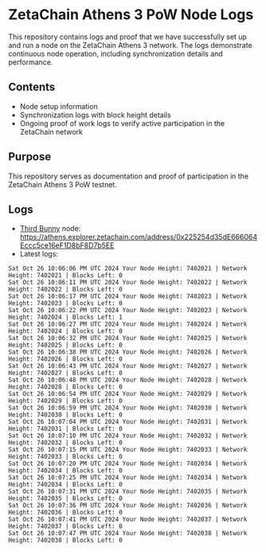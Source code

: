 # ZetaChain Athens 3 PoW Node Logs
This repository contains logs and proof that we have successfully set up and run a node on the ZetaChain Athens 3 network. The logs demonstrate continuous node operation, including synchronization details and performance.

## Contents
- Node setup information
- Synchronization logs with block height details
- Ongoing proof of work logs to verify active participation in the ZetaChain network

## Purpose
This repository serves as documentation and proof of participation in the ZetaChain Athens 3 PoW testnet.

## Logs

- [Third Bunny](https://thirdbunny.xyz/) node: https://athens.explorer.zetachain.com/address/0x225254d35dE666064Eccc5ce16eF1D8bF8D7b5EE
- Latest logs:
```
Sat Oct 26 10:06:06 PM UTC 2024 Your Node Height: 7402021 | Network Height: 7402021 | Blocks Left: 0
Sat Oct 26 10:06:11 PM UTC 2024 Your Node Height: 7402022 | Network Height: 7402022 | Blocks Left: 0
Sat Oct 26 10:06:17 PM UTC 2024 Your Node Height: 7402023 | Network Height: 7402023 | Blocks Left: 0
Sat Oct 26 10:06:22 PM UTC 2024 Your Node Height: 7402023 | Network Height: 7402024 | Blocks Left: 1
Sat Oct 26 10:06:27 PM UTC 2024 Your Node Height: 7402024 | Network Height: 7402024 | Blocks Left: 0
Sat Oct 26 10:06:32 PM UTC 2024 Your Node Height: 7402025 | Network Height: 7402025 | Blocks Left: 0
Sat Oct 26 10:06:38 PM UTC 2024 Your Node Height: 7402026 | Network Height: 7402026 | Blocks Left: 0
Sat Oct 26 10:06:43 PM UTC 2024 Your Node Height: 7402027 | Network Height: 7402027 | Blocks Left: 0
Sat Oct 26 10:06:48 PM UTC 2024 Your Node Height: 7402028 | Network Height: 7402028 | Blocks Left: 0
Sat Oct 26 10:06:54 PM UTC 2024 Your Node Height: 7402029 | Network Height: 7402029 | Blocks Left: 0
Sat Oct 26 10:06:59 PM UTC 2024 Your Node Height: 7402030 | Network Height: 7402030 | Blocks Left: 0
Sat Oct 26 10:07:04 PM UTC 2024 Your Node Height: 7402031 | Network Height: 7402031 | Blocks Left: 0
Sat Oct 26 10:07:10 PM UTC 2024 Your Node Height: 7402032 | Network Height: 7402032 | Blocks Left: 0
Sat Oct 26 10:07:15 PM UTC 2024 Your Node Height: 7402033 | Network Height: 7402033 | Blocks Left: 0
Sat Oct 26 10:07:20 PM UTC 2024 Your Node Height: 7402034 | Network Height: 7402034 | Blocks Left: 0
Sat Oct 26 10:07:25 PM UTC 2024 Your Node Height: 7402034 | Network Height: 7402034 | Blocks Left: 0
Sat Oct 26 10:07:31 PM UTC 2024 Your Node Height: 7402035 | Network Height: 7402035 | Blocks Left: 0
Sat Oct 26 10:07:36 PM UTC 2024 Your Node Height: 7402036 | Network Height: 7402036 | Blocks Left: 0
Sat Oct 26 10:07:41 PM UTC 2024 Your Node Height: 7402037 | Network Height: 7402037 | Blocks Left: 0
Sat Oct 26 10:07:47 PM UTC 2024 Your Node Height: 7402038 | Network Height: 7402038 | Blocks Left: 0
```
